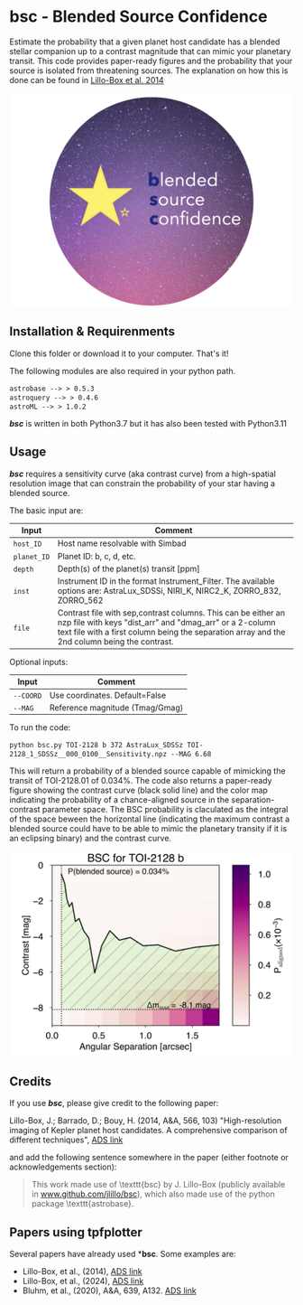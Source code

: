 # bsc - Blended Source Confidence
 Estimate the probability that a given planet host candidate has a 
 blended stellar companion up to a contrast magnitude that can mimic 
 your planetary transit. This code provides paper-ready figures and 
 the probability that your source is isolated from threatening sources.
 The explanation on how this is done can be found in [Lillo-Box et al. 2014](https://ui.adsabs.harvard.edu/abs/2014A%26A...566A.103L/abstract)

 ![alt text](https://github.com/jlillo/bsc/blob/f9a6791c17c88f844a1977fc9130205cea68cc4f/logo_bsc.png.001.png)


## Installation & Requirenments
 Clone this folder or download it to your computer. That's it!

The following modules are also required in your python path. 
```
astrobase --> > 0.5.3
astroquery --> > 0.4.6
astroML --> > 1.0.2
```

***bsc*** is written in both Python3.7 but it has also been tested with Python3.11

## Usage

***bsc*** requires a sensitivity curve (aka contrast curve) from a high-spatial 
resolution image that can constrain the probability of your star having a blended source.

The basic input are:

| Input  | Comment |
| ------------- | ------------- |
| `host_ID`  | Host name resolvable with Simbad  |
| `planet_ID`  | Planet ID: b, c, d, etc.  |
| `depth`  | Depth(s) of the planet(s) transit [ppm]  |
| `inst`  | Instrument ID in the format Instrument_Filter. The available options are: AstraLux_SDSSi, NIRI_K, NIRC2_K, ZORRO_832, ZORRO_562  |
| `file`  | Contrast file with sep,contrast columns. This can be either an nzp file with keys "dist_arr" and "dmag_arr" or a 2-column text file with a first column being the separation array and the 2nd column being the contrast.  |

Optional inputs:

| Input  | Comment |
| ------------- | ------------- |
| `--COORD`  | Use coordinates. Default=False  |
| `--MAG`  | Reference magnitude (Tmag/Gmag)  |

To run the code:

```
python bsc.py TOI-2128 b 372 AstraLux_SDSSz TOI-2128_1_SDSSz__000_0100__Sensitivity.npz --MAG 6.68
```

This will return a probability of a blended source capable of mimicking the transit of TOI-2128.01 of 0.034%. 
The code also returns a paper-ready figure showing the contrast curve (black solid line) and the color map
indicating the probability of a chance-aligned source in the separation-contrast parameter space.  The BSC 
probability is claculated as the integral of the space beween the horizontal line (indicating the maximum
contrast a blended source could have to be able to mimic the planetary transity if it is an eclipsing binary)
and the contrast curve. 

![alt text](https://github.com/jlillo/bsc/blob/1da025b550f353ec6611f968894dc86d6ec126d6/TOI-2128b_AstraLux_SDSSz_EBlimits.jpg)

## Credits
If you use ***bsc***, please give credit to the following paper:

Lillo-Box, J.; Barrado, D.; Bouy, H. (2014, A&A, 566, 103) "High-resolution imaging of Kepler planet host candidates. A comprehensive comparison of different techniques",  [ADS link](https://ui.adsabs.harvard.edu/abs/2014A%26A...566A.103L/abstract)

and add the following sentence somewhere in the paper (either footnote or acknowledgements section):
 > This work made use of \texttt{bsc} by J. Lillo-Box (publicly available in www.github.com/jlillo/bsc), which also made use of the python package \texttt{astrobase}.


## Papers using tpfplotter
Several papers have already used ***bsc**. Some examples are:

- Lillo-Box, et al., (2014), [ADS link](https://ui.adsabs.harvard.edu/abs/2014A%26A...566A.103L/abstract)
- Lillo-Box, et al., (2024), [ADS link](https://ui.adsabs.harvard.edu/abs/2024arXiv240406316L/abstract)
- Bluhm, et al., (2020), A&A, 639, A132. [ADS link](https://ui.adsabs.harvard.edu/abs/2020A&A...639A.132B)

